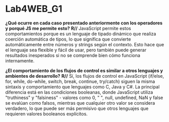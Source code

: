 # Lab4WEB_G1
**¿Qué ocurre en cada caso presentado anteriormente con los operadores y porqué JS me permite esto?**
**R//** JavaScript permite estos comportamientos porque es un lenguaje de tipado dinámico que realiza coerción automática de tipos, lo que significa que convierte automáticamente entre números y strings según el contexto. Esto hace que el lenguaje sea flexible y fácil de usar, pero también puede generar resultados inesperados si no se comprende bien cómo funciona internamente. 

**¿El comportamiento de los flujos de control es similar a otros lenguajes y ambientes de desarrollo?**
**R//** Sí, los flujos de control en JavaScript (if/else, for, while, do-while, switch, break, continue, try/catch) siguen la misma sintaxis y comportamiento que lenguajes como C, Java y C#. La principal diferencia está en las condiciones booleanas, donde JavaScript utiliza "truthiness" y "falsiness" - valores como 0, " ", null, undefined, NaN y false se evalúan como falsos, mientras que cualquier otro valor se considera verdadero, lo que puede ser más permisivo que otros lenguajes que requieren valores booleanos explícitos. 